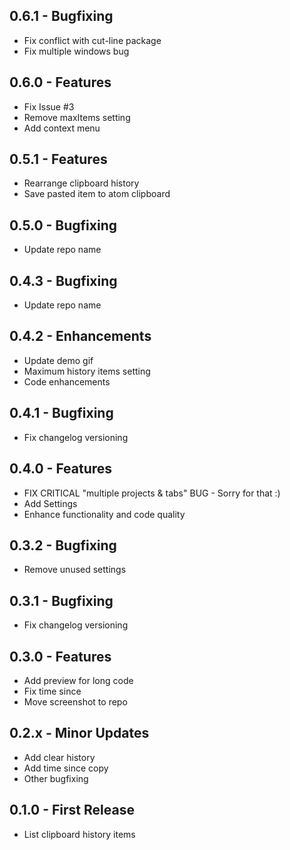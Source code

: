 ## 0.6.1 - Bugfixing
* Fix conflict with cut-line package
* Fix multiple windows bug

## 0.6.0 - Features
* Fix Issue #3
* Remove maxItems setting
* Add context menu


## 0.5.1 - Features
* Rearrange clipboard history
* Save pasted item to atom clipboard

## 0.5.0 - Bugfixing
* Update repo name

## 0.4.3 - Bugfixing
* Update repo name

## 0.4.2 - Enhancements
* Update demo gif
* Maximum history items setting
* Code enhancements

## 0.4.1 - Bugfixing
* Fix changelog versioning

## 0.4.0 - Features
* FIX CRITICAL "multiple projects & tabs" BUG - Sorry for that :)
* Add Settings
* Enhance functionality and code quality

## 0.3.2 - Bugfixing
* Remove unused settings

## 0.3.1 - Bugfixing
* Fix changelog versioning

## 0.3.0 - Features
* Add preview for long code
* Fix time since
* Move screenshot to repo

## 0.2.x - Minor Updates
* Add clear history
* Add time since copy
* Other bugfixing

## 0.1.0 - First Release
* List clipboard history items
